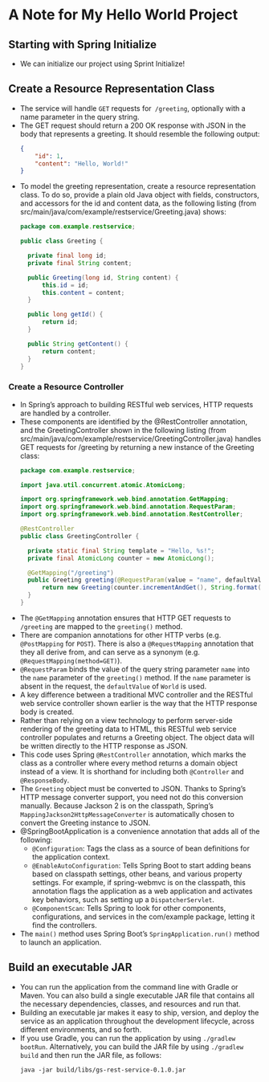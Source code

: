 # A Note for My Hello World Project

## Starting with Spring Initialize
- We can initialize our project using Sprint Initialize!


## Create a Resource Representation Class
- The service will handle `GET` requests for` /greeting`, optionally with a name parameter in the query string.
- The GET request should return a 200 OK response with JSON in the body that represents a greeting. It should resemble the following output:
  ```json
  {
      "id": 1,
      "content": "Hello, World!"
  }
  ```
- To model the greeting representation, create a resource representation class. To do so, provide a plain old Java object with fields, constructors, and accessors for the id and content data, as the following listing (from src/main/java/com/example/restservice/Greeting.java) shows:
  ```java
  package com.example.restservice;

  public class Greeting {

  	private final long id;
  	private final String content;

  	public Greeting(long id, String content) {
  		this.id = id;
  		this.content = content;
  	}

  	public long getId() {
  		return id;
  	}

  	public String getContent() {
  		return content;
  	}
  }
  ```

### Create a Resource Controller
- In Spring’s approach to building RESTful web services, HTTP requests are handled by a controller.
- These components are identified by the @RestController annotation, and the GreetingController shown in the following listing (from src/main/java/com/example/restservice/GreetingController.java) handles GET requests for /greeting by returning a new instance of the Greeting class:
  ```java
  package com.example.restservice;

  import java.util.concurrent.atomic.AtomicLong;

  import org.springframework.web.bind.annotation.GetMapping;
  import org.springframework.web.bind.annotation.RequestParam;
  import org.springframework.web.bind.annotation.RestController;

  @RestController
  public class GreetingController {

  	private static final String template = "Hello, %s!";
  	private final AtomicLong counter = new AtomicLong();

  	@GetMapping("/greeting")
  	public Greeting greeting(@RequestParam(value = "name", defaultValue = "World") String name) {
  		return new Greeting(counter.incrementAndGet(), String.format(template, name));
  	}
  }
  ```
- The `@GetMapping` annotation ensures that HTTP GET requests to `/greeting` are mapped to the `greeting()` method.
- There are companion annotations for other HTTP verbs (e.g. `@PostMapping` for `POST`). There is also a `@RequestMapping` annotation that they all derive from, and can serve as a synonym (e.g. `@RequestMapping(method=GET)`).
- `@RequestParam` binds the value of the query string parameter `name` into the `name` parameter of the `greeting()` method. If the `name` parameter is absent in the request, the `defaultValue` of `World` is used.
- A key difference between a traditional MVC controller and the RESTful web service controller shown earlier is the way that the HTTP response body is created.
- Rather than relying on a view technology to perform server-side rendering of the greeting data to HTML, this RESTful web service controller populates and returns a Greeting object. The object data will be written directly to the HTTP response as JSON.
- This code uses Spring `@RestController` annotation, which marks the class as a controller where every method returns a domain object instead of a view. It is shorthand for including both `@Controller` and `@ResponseBody`.
- The `Greeting` object must be converted to JSON. Thanks to Spring’s HTTP message converter support, you need not do this conversion manually. Because Jackson 2 is on the classpath, Spring’s `MappingJackson2HttpMessageConverter` is automatically chosen to convert the Greeting instance to JSON.
- @SpringBootApplication is a convenience annotation that adds all of the following:
  - `@Configuration`: Tags the class as a source of bean definitions for the application context.
  - `@EnableAutoConfiguration`: Tells Spring Boot to start adding beans based on classpath settings, other beans, and various property settings. For example, if spring-webmvc is on the classpath, this annotation flags the application as a web application and activates key behaviors, such as setting up a `DispatcherServlet`.
  - `@ComponentScan`: Tells Spring to look for other components, configurations, and services in the com/example package, letting it find the controllers.
- The `main()` method uses Spring Boot’s `SpringApplication.run()` method to launch an application.


## Build an executable JAR
- You can run the application from the command line with Gradle or Maven. You can also build a single executable JAR file that contains all the necessary dependencies, classes, and resources and run that.
- Building an executable jar makes it easy to ship, version, and deploy the service as an application throughout the development lifecycle, across different environments, and so forth.
- If you use Gradle, you can run the application by using `./gradlew bootRun`. Alternatively, you can build the JAR file by using `./gradlew build` and then run the JAR file, as follows:
  ```shell
  java -jar build/libs/gs-rest-service-0.1.0.jar
  ```
